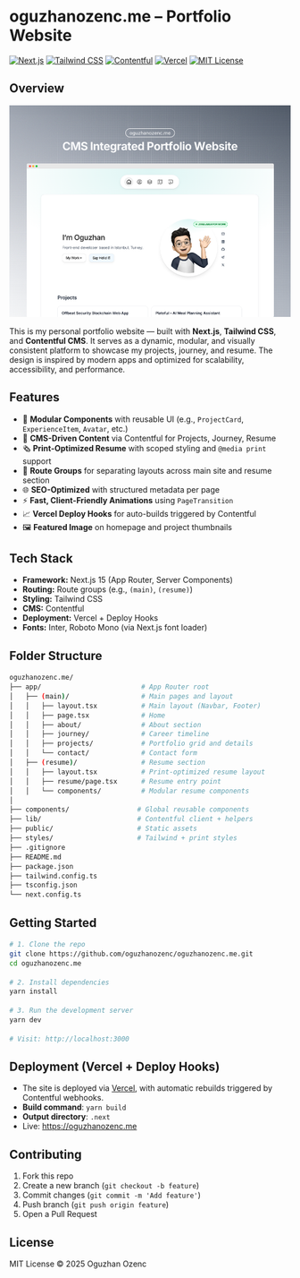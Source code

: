 # oguzhanozenc.me – Portfolio Website

[![Next.js](https://img.shields.io/badge/Next.js-15-black?logo=next.js)](https://nextjs.org/)
[![Tailwind CSS](https://img.shields.io/badge/TailwindCSS-2E3440?logo=tailwindcss)](https://tailwindcss.com/)
[![Contentful](https://img.shields.io/badge/Contentful-CMS-blue?logo=contentful)](https://www.contentful.com/)
[![Vercel](https://img.shields.io/badge/Deployed%20on-Vercel-black?logo=vercel)](https://vercel.com/)
[![MIT License](https://img.shields.io/badge/License-MIT-yellow.svg)](LICENSE)

## Overview

<a href="https://oguzhanozenc.me" target="_blank">
  <img src="/public/featuredImg.png" alt="Portfolio Preview" />
</a>

This is my personal portfolio website — built with **Next.js**, **Tailwind CSS**, and **Contentful CMS**. It serves as a dynamic, modular, and visually consistent platform to showcase my projects, journey, and resume. The design is inspired by modern apps and optimized for scalability, accessibility, and performance.

## Features

- 🧠 **Modular Components** with reusable UI (e.g., `ProjectCard`, `ExperienceItem`, `Avatar`, etc.)
- 📖 **CMS-Driven Content** via Contentful for Projects, Journey, Resume
- 🗞 **Print-Optimized Resume** with scoped styling and `@media print` support
- 🔀 **Route Groups** for separating layouts across main site and resume section
- 🌐 **SEO-Optimized** with structured metadata per page
- ⚡ **Fast, Client-Friendly Animations** using `PageTransition`
- 📈 **Vercel Deploy Hooks** for auto-builds triggered by Contentful
- 🖼 **Featured Image** on homepage and project thumbnails

## Tech Stack

- **Framework:** Next.js 15 (App Router, Server Components)
- **Routing:** Route groups (e.g., `(main)`, `(resume)`)
- **Styling:** Tailwind CSS
- **CMS:** Contentful
- **Deployment:** Vercel + Deploy Hooks
- **Fonts:** Inter, Roboto Mono (via Next.js font loader)

## Folder Structure

```bash
oguzhanozenc.me/
├── app/                         # App Router root
│   ├── (main)/                  # Main pages and layout
│   │   ├── layout.tsx           # Main layout (Navbar, Footer)
│   │   ├── page.tsx             # Home
│   │   ├── about/               # About section
│   │   ├── journey/             # Career timeline
│   │   ├── projects/            # Portfolio grid and details
│   │   └── contact/             # Contact form
│   ├── (resume)/                # Resume section
│   │   ├── layout.tsx           # Print-optimized resume layout
│   │   ├── resume/page.tsx      # Resume entry point
│   │   └── components/          # Modular resume components
│
├── components/                 # Global reusable components
├── lib/                        # Contentful client + helpers
├── public/                     # Static assets
├── styles/                     # Tailwind + print styles
├── .gitignore
├── README.md
├── package.json
├── tailwind.config.ts
├── tsconfig.json
└── next.config.ts
```

## Getting Started

```bash
# 1. Clone the repo
git clone https://github.com/oguzhanozenc/oguzhanozenc.me.git
cd oguzhanozenc.me

# 2. Install dependencies
yarn install

# 3. Run the development server
yarn dev

# Visit: http://localhost:3000
```

## Deployment (Vercel + Deploy Hooks)

- The site is deployed via [Vercel](https://vercel.com/), with automatic rebuilds triggered by Contentful webhooks.
- **Build command**: `yarn build`
- **Output directory**: `.next`
- Live: https://oguzhanozenc.me

## Contributing

1. Fork this repo
2. Create a new branch (`git checkout -b feature`)
3. Commit changes (`git commit -m 'Add feature'`)
4. Push branch (`git push origin feature`)
5. Open a Pull Request

## License

MIT License © 2025 Oguzhan Ozenc
